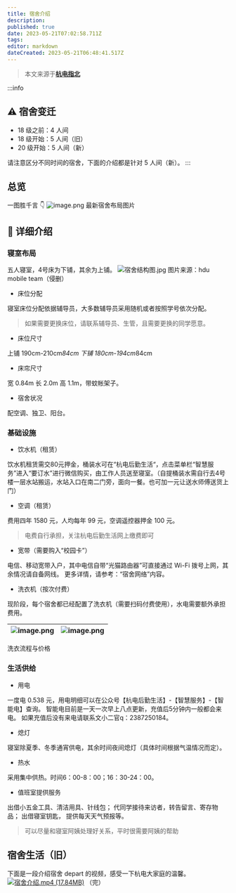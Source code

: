 ```yaml
---
title: 宿舍介绍
description:
published: true
date: 2023-05-21T07:02:58.711Z
tags:
editor: markdown
dateCreated: 2023-05-21T06:48:41.517Z
---
```


> 本文来源于[**杭电指北**](https://www.yuque.com/hduer/guide)

:::info

## ⚠️ 宿舍变迁

- 18 级之前：4 人间
- 18 级开始：5 人间（旧）
- 20 级开始：5 人间（新）

请注意区分不同时间的宿舍，下面的介绍都是针对 5 人间（新）。
:::

## 总览

一图胜千言 👇
![image.png](https://cdn.nlark.com/yuque/0/2021/png/2596791/1629017238126-7ae5d524-7ad8-4aa1-91ce-be04a9e48f87.png#clientId=u195138a7-9faa-4&from=paste&height=608&id=d4otI&originHeight=810&originWidth=1080&originalType=binary&ratio=1&rotation=0&showTitle=false&size=1115585&status=done&style=stroke&taskId=u787c76c5-097a-4d47-865f-4c714f9b16f&title=&width=810)
最新宿舍布局图片

## 🔎 详细介绍

### 寝室布局

五人寝室，4号床为下铺，其余为上铺。
![宿舍结构图.jpg](https://cdn.nlark.com/yuque/0/2021/jpeg/2596791/1635301995097-8a9e244e-0715-4b1d-af38-6f2318649cb6.jpeg#clientId=u5cc76419-9034-4&from=ui&id=u8030c506&originHeight=671&originWidth=971&originalType=binary&ratio=1&rotation=0&showTitle=false&size=59540&status=done&style=stroke&taskId=u6a7a7f79-abc2-42a2-ab0a-6d47057f8e8&title=)
图片来源：hdu mobile team（侵删）

- 床位分配

寝室床位分配依据辅导员，大多数辅导员采用随机或者按照学号依次分配。
> 如果需要更换床位，请联系辅导员、生管，且需要更换的同学愿意。

- 床位尺寸

上铺 190cm-210cm*84cm
下铺 180cm-194cm*84cm

- 床帘尺寸

宽 0.84m 长 2.0m 高 1.1m，带蚊帐架子。

- 宿舍状况

配空调、独卫、阳台。

### 基础设施

- 饮水机（租赁）

饮水机租赁需交80元押金，桶装水可在“杭电后勤生活“，点击菜单栏“智慧服务”进入“要订水”进行微信购买，由工作人员送至寝室。（自提桶装水需自行去4号楼一层水站搬运，水站入口在南二门旁，面向一餐。也可加一元让送水师傅送货上门）

- 空调（租赁）

费用四年 1580 元，人均每年 99 元，空调遥控器押金 100 元。
> 电费自行承担，关注杭电后勤生活网上缴费即可

- 宽带（需要购入“校园卡”）

电信、移动宽带入户，其中电信自带“光猫路由器”可直接通过 Wi-Fi 拨号上网，其余情况请自备网线。
更多详情，请参考：“宿舍网络”内容。

- 洗衣机（按次付费）

现阶段，每个宿舍都已经配置了洗衣机（需要扫码付费使用），水电需要额外承担费用。

| ![image.png](https://cdn.nlark.com/yuque/0/2021/png/2596791/1625912655145-60400fea-1d06-4564-bd8b-a367fd1ccac4.png#clientId=u97cdbc63-51ad-4&from=paste&height=201&id=PLtdC&originHeight=278&originWidth=564&originalType=binary&ratio=1&rotation=0&showTitle=false&size=289199&status=done&style=shadow&taskId=u5145806d-560b-48ba-9089-b1430e32e15&title=&width=407) | ![image.png](https://cdn.nlark.com/yuque/0/2021/png/2596791/1625912632565-4c189105-2f7b-40a1-9de7-c48a4f6e74de.png#clientId=u97cdbc63-51ad-4&from=paste&height=201&id=pHu5s&originHeight=350&originWidth=412&originalType=binary&ratio=1&rotation=0&showTitle=false&size=46802&status=done&style=shadow&taskId=u371344d0-1312-4ef2-9a18-a134c163edc&title=&width=237) |
|------------------------------------------------------------------------------------------------------------------------------------------------------------------------------------------------------------------------------------------------------------------------------------------------------------------------------------------------------------------------|-----------------------------------------------------------------------------------------------------------------------------------------------------------------------------------------------------------------------------------------------------------------------------------------------------------------------------------------------------------------------|

洗衣流程与价格

### 生活供给

- 用电

一度电 0.538 元，用电明细可以在公众号【杭电后勤生活】-【智慧服务】-【智能电】查询。
智能电目前是一天一次早上八点更新，充值后5分钟内一般都会来电。
如果充值后没有来电请联系文小二官q：2387250184。

- 熄灯

寝室除夏季、冬季通宵供电，其余时间夜间熄灯（具体时间根据气温情况而定）。

- 热水

采用集中供热。时间6：00-8：00；16：30-24：00。

- 值班室提供服务

出借小五金工具、清洁用具、针线包；
代同学接待来访者，转告留言、寄存物品；
出借寝室钥匙， 提供每天天气预报等。
> 可以尽量和寝室阿姨处理好关系，平时很需要阿姨的帮助

## 宿舍生活（旧）

下面是一段介绍宿舍 depart 的视频，感受一下杭电大家庭的温馨。
[![宿舍介绍.mp4 (17.84MB)](https://gw.alipayobjects.com/mdn/prod_resou/afts/img/A*NNs6TKOR3isAAAAAAAAAAABkARQnAQ)]()
（完）
